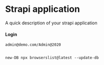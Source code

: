 # Strapi application

A quick description of your strapi application
#### Login
```
admin@demo.com/Admin@2020


new-DB npx browserslist@latest --update-db
```